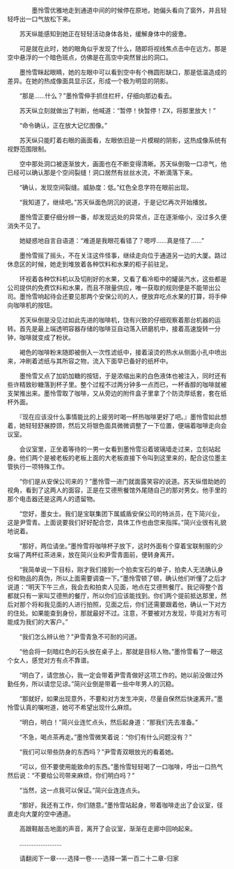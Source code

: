 <div class="read-content j_readContent" id="">
                <p>　　　　墨怜雪优雅地走到通道中间的时候停在原地，她偏头看向了窗外，并且轻轻呼出一口气放松下来。<p>　　苏天纵能感知到她正在轻轻活动身体各处，缓解身体中的疲惫。<p>　　可是就在此时，她的眼角似乎发现了什么，随即将视线焦点击中在远方。那是空中悬浮的一个暗色斑点，仿佛是在高空中突然冒出的洞口。<p>　　墨怜雪眯起眼睛，她的左眼中可以看到空中有个椭圆形缺口，那是低温造成的差异。在她的热成像面具显示区，形成一个极为明显的阴影。<p>　　“那是……什么？”墨怜雪伸手抓住栏杆，仔细向那边看去。<p>　　苏天纵立刻就做出了判断，他喊道：“暂停！快暂停！ZX，将那里放大！”<p>　　“命令确认，正在放大记忆图像。”<p>　　苏天纵只能盯着右眼的画面看，左眼依旧是一片模糊的阴影，这热成像系统有视野范围限制。<p>　　空中那处洞口被逐渐放大，画面也在不断变得清晰。苏天纵倒吸一口凉气，他已经可以确认那是个空间裂缝！洞口居然有丝丝水流，不断滴落下来。<p>　　“确认，发现空间裂缝。威胁度：低。”红色全息字符在眼前出现。<p>　　“我知道了，继续吧。”苏天纵面色阴沉的说道，于是记忆再次开始播放。<p>　　墨怜雪正要仔细分辨一番，却发现远处的异常点，正在逐渐缩小，没过多久便消失不见了。<p>　　她疑惑地自言自语道：“难道是我眼花看错了？嗯哼……真是怪了……”<p>　　墨怜雪摇了摇头，不在关注这件怪事，继续走向位于通道另一边的大厦。路过休息区的时候，她走到堆放着各种饮料和水果的柜子前驻足。<p>　　环视着各种饮料机以及切削好的水果，又看了看冷柜中的罐装汽水，这些都是公司提供的免费饮料和水果，而且不限量供应，唯一获取的规则便是不能带出公司。墨怜雪响起待会还要见那两个安保公司的人，便放弃吃点水果的打算，将手伸向咖啡机的按钮。<p>　　苏天纵倒是没见过如此先进的咖啡机，饶有兴致的仔细观察着那台机器的运转。首先是最上端透明容器存储的咖啡豆自动落入研磨机中，接着高速旋转一分钟，咖啡就变成了粉状。<p>　　褐色的咖啡粉末随即被倒入一次性滤纸中，接着滚烫的热水从侧面小孔中喷出来，冲刷着滤纸与其所容之物，流入下面早已备好的纸杯中。<p>　　墨怜雪又点了加奶加糖的按钮，于是浓缩出来的白色液体也被注入，同时还有些许精致砂糖落到杯子里。整个过程不过两分钟多一点而已，一杯香醇的咖啡就被支架推出来。墨怜雪取了咖啡，又从旁边的附件盒子里拿了个防烫厚纸套，套在纸杯外面。<p>　　『现在应该没什么事情能比的上疲劳时喝一杯热咖啡更好了吧。』墨怜雪如此想着，她轻轻舒展脖颈，然后又将银色面具微微调整了一下位置，便端着咖啡走向会议室。<p>　　会议室里，正坐着等待的一男一女看到墨怜雪沿着玻璃墙走过来，立刻站起身。他们两个是被老板的老板上面的大老板直接下令叫到这里来的，配合这位墨主管执行一项特殊工作。<p>　　“你们是从安保公司来的？”墨怜雪一进门就面露笑容的说道。苏天纵借助她的视角，看到了这两人的面容，正是在艾德熊餐馆外尾随自己的那对男女。他手里的那个电击器还是这两人的遗留物。<p>　　“您好，墨女士。我们是宝联集团下属威盾安保公司的特派员，在下简兴业，这是尹雪青。上面说要我们好好配合您，具体工作也由您来指挥。”简兴业很有礼貌地说着。<p>　　“那好，两位请坐。”墨怜雪将咖啡杯子放下，这时外面有个穿着宝联制服的少女端了两杯红茶进来，放在简兴业和尹雪青面前，便转身离开。<p>　　“我简单说一下目标，刚才我们接到一个拍卖宝石的单子，拍卖人无法确认身份和物品的真伪，所以上面需要调查一下。”墨怜雪顿了顿，确认他们听懂了之后才说道：“明天下午三点，我会去和拍卖人见面，地点在艾德熊餐厅。我记得整个首都就只有一家叫艾德熊的餐厅，所以你们应该能找到。你们两个提前抵达那里，然后对那个将和我见面的人进行拍照，见面之后，你们还需要跟着他，确认一下对方的住处。如果能查到身份，那就最好不过。注意，不要被对方发现，毕竟对方有可能成为我们的大客户。”<p>　　“我们怎么辨认他？”尹雪青急不可耐的问道。<p>　　“他会将一刻暗红色的石头放在桌子上，那就是目标人物。”墨怜雪看了一眼这个女人，感觉对方有点不靠谱。<p>　　“明白了，请您放心，我一定会带着尹雪青做好这项工作的。她以前没做过外勤任务，所以请您见谅。”简兴业倒是带着一些中年男人的沉稳。<p>　　“那就好，如果出现意外，不要和对方发生冲突，尽量自保然后快速离开。”墨怜雪认真的嘱咐道，她可不希望出现什么麻烦。<p>　　“明白，明白！”简兴业连忙点头，然后起身道：“那我们先去准备。”<p>　　“不急，喝点茶再走。”墨怜雪微笑着说：“你们有什么问题没有？”<p>　　“我们可以带些防身的东西吗？”尹雪青双眼放光的看着她。<p>　　“可以，但不要使用能致命的东西。”墨怜雪轻轻喝了一口咖啡，呼出一口热气然后说：“不要给公司带来麻烦，你们明白吗？”<p>　　“当然，这一点我可以保证。”简兴业连连点头。<p>　　“那好，我还有工作，你们随意。”墨怜雪站起身，带着咖啡走出了会议室，径直走向大厦的空中通道。<p>　　高跟鞋敲击地面的声音，离开了会议室，渐渐在走廊中回响起来。<p>　　……………………<p>　　请翻阅下一章----选择一卷----选择一第一百二十二章-归家<p>　　<p> 
            </div>